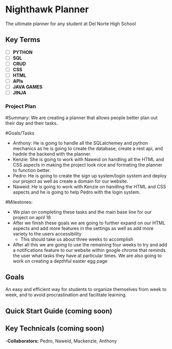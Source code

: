 # Nighthawk Planner
The ultimate planner for any student at Del Norte High School

## Key Terms
- [ ] **PYTHON**
- [ ] **SQL**
- [ ] **CRUD**
- [ ] **CSS** 
- [ ] **HTML**
- [ ] **APIs**
- [ ] **JAVA GAMES**
- [ ] **JINJA**

### Project Plan
#Summary: We are creating a planner that allows people better plan out their day and their tasks.

#Goals/Tasks
- Anthony: He is going to handle all the SQLalchemey and python mechanics as he is going to create the database, create a rest api, and hadnle the backend with the planner.
- Kenzie: She is going to work with Naweid on handling all the HTML and CSS aspects in making the project look nice and formating the planner to function better.
- Pedro: He is going to create the sign up system/login system and deploy our project as well as create a domain for our website.
- Naweid: He is going to work with Kenzie on handling the HTML and CSS aspects and he is going to help Pedro with the login system.

#Milestones:
- We plan on completing these tasks and the main base line for our project on april 18
- After we finish these goals we are going to further expand on our HTML aspects and add more features in the settings as well as add more variety to the users accessibility
  - This should take us about three weeks to accomplish
- After all this we are going to use the remaining four weeks to try and add a notifications feature to our website within google chrome that reminds the user what tasks they have at particular times. We are also going to work on creating a depthful easter egg page

## Goals
An easy and efficient way for students to organize themselves from week to week, and to avoid procrastination and facilitate learning.

## Quick Start Guide (coming soon)

## Key Technicals (coming soon)

-**Collaborators:** Pedro, Naweid, Mackenzie, Anthony
